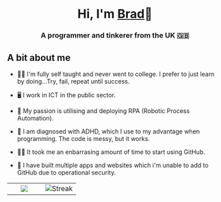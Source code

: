 <h1 align="center">Hi, I'm <a href="#" target="blank">
Brad</a>👋</h1>
<h3 align="center">A programmer and tinkerer from the UK 🇬🇧</h3>

## A bit about me
- 👨‍🏫 I'm fully self taught and never went to college. I prefer to just learn by doing...Try, fail, repeat until success.

- 🖥️ I work in ICT in the public sector.

- 🤖 My passion is utilising and deploying RPA (Robotic Process Automation).

- 🤯 I am diagnosed with ADHD, which I use to my advantage when programming. The code is messy, but it works.

- 🤦‍♂️ It took me an enbarrasing amount of time to start using GitHub.

- 🤫 I have built multiple apps and websites which i'm unable to add to GitHub due to operational security.


<p align="center">
  <!--- stats (start) -->
<table align="center">
<tr border="none">
<td width="50%" align="center">
  
  <img  align="center"  src="https://github-readme-stats.vercel.app/api?username=smib198&theme=dark&show_icons=true&count_private=true" />
</td>

<td width="50%" align="center">

 <img  title="🔥 Get streak stats for your profile at git.io/streak-stats" alt="Streak" src="https://github-readme-streak-stats.herokuapp.com/?user=smib198&theme=dark&hide_border=false" /> 
  
  </td>
</tr>
</table>
<!--- stats (end) -->


</p>        
